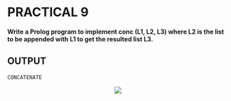 # PRACTICAL 9
**Write a Prolog program to implement conc (L1, L2, L3) where L2 is the list to be appended with L1 to get the resulted list L3.**

## OUTPUT

`CONCATENATE`
<p align="center">
<img src="https://user-images.githubusercontent.com/68191677/235092995-7fcd9d56-59a8-4524-9b2c-ebda1b2004bc.png"  />
</p>